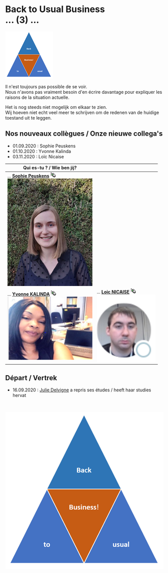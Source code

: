 <link rel="stylesheet" href="S2.css">
<link rel="stylesheet" href="foghorn2.css">
<style>
img[src*="#look"] {
   width:270px;
   height:215px;
}
</style>

# Back to Usual Business<br>... (3) ...

![](b2ub.png)

Il n'est toujours pas possible de se voir.  
Nous n'avons pas vraiment besoin d'en écrire davantage pour expliquer les raisons de la situation actuelle.

Het is nog steeds niet mogelijk om elkaar te zien.  
Wij hoeven niet echt veel meer te schrijven om de redenen van de huidige toestand uit te leggen.

## Nos nouveaux collègues / Onze nieuwe collega's

* 01.09.2020 : Sophie Peuskens
* 01.10.2020 : Yvonne Kalinda
* 03.11.2020 : Loïc Nicaise

| Qui es-tu ? / Wie ben jij? | &nbsp; |
| --- | --- |
| ... [**Sophie Peuskens**](Sophie_Peuskens.md)  ![](click.gif)<br>![](Sophie_Peuskens.png) | &nbsp; |
| ... [**Yvonne KALINDA**](Yvonne_Kalinda.md) ![](click.gif)<br>![](Yvonne_Kalinda.png) | ... [**Loic NICAISE**](Loic_Nicaise.md)  ![](click.gif)<br>![](Loic_Nicaise.png#look) |

## Départ / Vertrek

* 16.09.2020 : [Julie Delvigne](Julie_Delvigne.md) a repris ses études / heeft haar studies hervat

&nbsp;

![](B2usualB.png)

